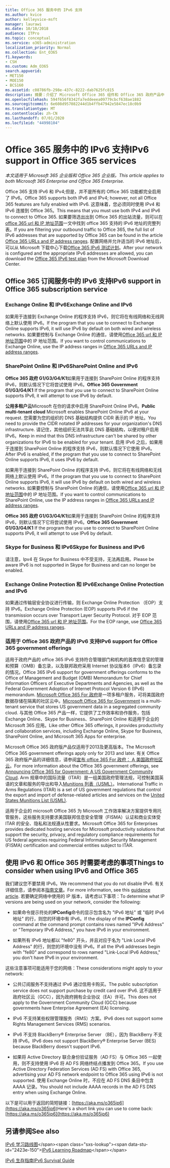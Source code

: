 ```yaml
---
title: Office 365 服务中的 IPv6 支持
ms.author: kvice
author: kelleyvice-msft
manager: laurawi
ms.date: 10/10/2018
audience: ITPro
ms.topic: conceptual
ms.service: o365-administration
localization_priority: Normal
ms.collection: Ent_O365
f1.keywords:
- CSH
ms.custom: Adm_O365
search.appverid:
- MET150
- MOE150
- BCS160
ms.assetid: c08786fb-298e-437c-8222-dab7625fc815
description: 摘要：介绍了 Microsoft Office 365 组件和 Office 365 政府产品中的 IPv6 支持。
ms.openlocfilehash: 594f656f8342fa7eddeeea09779cbcf638ae1882
ms.sourcegitcommit: 6e608d957082244d1b4ffb47942e5847ec18c0b9
ms.translationtype: MT
ms.contentlocale: zh-CN
ms.lasthandoff: 07/01/2020
ms.locfileid: "44998104"
---
```

# <a name="ipv6-support-in-office-365-services"></a><span data-ttu-id="2423e-103">Office 365 服务中的 IPv6 支持</span><span class="sxs-lookup"><span data-stu-id="2423e-103">IPv6 support in Office 365 services</span></span>

<span data-ttu-id="2423e-104">*本文适用于 Microsoft 365 企业版和 Office 365 企业版。*</span><span class="sxs-lookup"><span data-stu-id="2423e-104">*This article applies to both Microsoft 365 Enterprise and Office 365 Enterprise.*</span></span>

<span data-ttu-id="2423e-105">Office 365 支持 IPv6 和 IPv4;但是，并不是所有的 Office 365 功能都完全启用了 IPv6。</span><span class="sxs-lookup"><span data-stu-id="2423e-105">Office 365 supports both IPv6 and IPv4; however, not all Office 365 features are fully enabled with IPv6.</span></span> <span data-ttu-id="2423e-106">这意味着，您必须同时使用 IPv4 和 IPv6 连接到 Office 365。</span><span class="sxs-lookup"><span data-stu-id="2423e-106">This means that you must use both IPv4 and IPv6 to connect to Office 365.</span></span> <span data-ttu-id="2423e-107">如果要筛选出出到 Office 365 的出站流量，则可以在[office 365 url 和 IP 地址范围](urls-and-ip-address-ranges.md)一文中找到 office 365 支持的 IPv6 地址的完整列表。</span><span class="sxs-lookup"><span data-stu-id="2423e-107">If you are filtering your outbound traffic to Office 365, the full list of IPv6 addresses that are supported by Office 365 can be found in the article [Office 365 URLs and IP address ranges](urls-and-ip-address-ranges.md).</span></span> <span data-ttu-id="2423e-108">配置网络并允许适当的 IPv6 地址后，可以从 Microsoft 下载中心下载[Office 365 IPv6 测试计划](https://go.microsoft.com/fwlink/?LinkId=293447)。</span><span class="sxs-lookup"><span data-stu-id="2423e-108">After your network is configured and the appropriate IPv6 addresses are allowed, you can download the [Office 365 IPv6 test plan](https://go.microsoft.com/fwlink/?LinkId=293447) from the Microsoft Download Center.</span></span>
  
## <a name="ipv6-support-in-office-365-subscription-service"></a><span data-ttu-id="2423e-109">Office 365 订阅服务中的 IPv6 支持</span><span class="sxs-lookup"><span data-stu-id="2423e-109">IPv6 support in Office 365 subscription service</span></span>

### <a name="exchange-online-and-ipv6"></a><span data-ttu-id="2423e-110">Exchange Online 和 IPv6</span><span class="sxs-lookup"><span data-stu-id="2423e-110">Exchange Online and IPv6</span></span>

<span data-ttu-id="2423e-111">如果用于连接到 Exchange Online 的程序支持 IPv6，则它将在有线网络和无线网络上默认使用 IPv6。</span><span class="sxs-lookup"><span data-stu-id="2423e-111">If the program that you use to connect to Exchange Online supports IPv6, it will use IPv6 by default on both wired and wireless networks.</span></span> <span data-ttu-id="2423e-112">如果要控制与 Exchange Online 的通信，请使用[Office 365 url 和 IP 地址范围](urls-and-ip-address-ranges.md)中的 IP 地址范围。</span><span class="sxs-lookup"><span data-stu-id="2423e-112">If you want to control communications to Exchange Online, use the IP address ranges in [Office 365 URLs and IP address ranges](urls-and-ip-address-ranges.md).</span></span>
  
### <a name="sharepoint-online-and-ipv6"></a><span data-ttu-id="2423e-113">SharePoint Online 和 IPv6</span><span class="sxs-lookup"><span data-stu-id="2423e-113">SharePoint Online and IPv6</span></span>

 <span data-ttu-id="2423e-114">**Office 365 政府 G1/G3/G4/K1**如果用于连接到 SharePoint Online 的程序支持 IPv6，则默认情况下它将尝试使用 IPv6。</span><span class="sxs-lookup"><span data-stu-id="2423e-114">**Office 365 Government G1/G3/G4/K1** If the program that you use to connect to SharePoint Online supports IPv6, it will attempt to use IPv6 by default.</span></span>
  
 <span data-ttu-id="2423e-115">**公用多租户云**Microsoft 在你的请求中启用 SharePoint Online IPv6。</span><span class="sxs-lookup"><span data-stu-id="2423e-115">**Public multi-tenant cloud** Microsoft enables SharePoint Online IPv6 at your request.</span></span> <span data-ttu-id="2423e-116">您需要为您的组织的 DNS 基础结构提供 CIDR 表示的 IP 地址。</span><span class="sxs-lookup"><span data-stu-id="2423e-116">You need to provide the CIDR notated IP addresses for your organization's DNS infrastructure.</span></span> <span data-ttu-id="2423e-117">请记住，其他组织无法共享此 DNS 基础结构，以便对租户启用 IPv6。</span><span class="sxs-lookup"><span data-stu-id="2423e-117">Keep in mind that this DNS infrastructure can't be shared by other organizations for IPv6 to be enabled for your tenant.</span></span> <span data-ttu-id="2423e-118">启用 IPv6 之后，如果用于连接到 SharePoint Online 的程序支持 IPv6，则默认情况下它使用 IPv6。</span><span class="sxs-lookup"><span data-stu-id="2423e-118">After IPv6 is enabled, if the program that you use to connect to SharePoint Online supports IPv6, it uses IPv6 by default.</span></span>
  
<span data-ttu-id="2423e-119">如果用于连接到 SharePoint Online 的程序支持 IPv6，则它将在有线网络和无线网络上默认使用 IPv6。</span><span class="sxs-lookup"><span data-stu-id="2423e-119">If the program that you use to connect to SharePoint Online supports IPv6, it will use IPv6 by default on both wired and wireless networks.</span></span> <span data-ttu-id="2423e-120">如果要控制与 SharePoint Online 的通信，请使用[Office 365 url 和 IP 地址范围](urls-and-ip-address-ranges.md)中的 IP 地址范围。</span><span class="sxs-lookup"><span data-stu-id="2423e-120">If you want to control communications to SharePoint Online, use the IP address ranges in [Office 365 URLs and IP address ranges](urls-and-ip-address-ranges.md).</span></span>
  
 <span data-ttu-id="2423e-121">**Office 365 政府 G1/G3/G4/K1**如果用于连接到 SharePoint Online 的程序支持 IPv6，则默认情况下它将尝试使用 IPv6。</span><span class="sxs-lookup"><span data-stu-id="2423e-121">**Office 365 Government G1/G3/G4/K1** If the program that you use to connect to SharePoint Online supports IPv6, it will attempt to use IPv6 by default.</span></span>
  
### <a name="skype-for-business-and-ipv6"></a><span data-ttu-id="2423e-122">Skype for Business 和 IPv6</span><span class="sxs-lookup"><span data-stu-id="2423e-122">Skype for Business and IPv6</span></span>

<span data-ttu-id="2423e-123">请注意，Ipv4 在 Skype for Business 中不受支持，无法再启用。</span><span class="sxs-lookup"><span data-stu-id="2423e-123">Please be aware IPv6 is not supported in Skype for Business and can no longer be enabled.</span></span>
  
### <a name="exchange-online-protection-and-ipv6"></a><span data-ttu-id="2423e-124">Exchange Online Protection 和 IPv6</span><span class="sxs-lookup"><span data-stu-id="2423e-124">Exchange Online Protection and IPv6</span></span>

<span data-ttu-id="2423e-125">如果通过传输层安全协议进行传输，则 Exchange Online Protection （EOP）支持 IPv6。</span><span class="sxs-lookup"><span data-stu-id="2423e-125">Exchange Online Protection (EOP) supports IPv6 if the transmission occurs over Transport Layer Security Protocol.</span></span> <span data-ttu-id="2423e-126">对于 EOP 范围，请使用[Office 365 url 和 IP 地址范围](urls-and-ip-address-ranges.md)。</span><span class="sxs-lookup"><span data-stu-id="2423e-126">For the EOP range, use [Office 365 URLs and IP address ranges](urls-and-ip-address-ranges.md).</span></span>
  
### <a name="ipv6-support-for-office-365-government-offerings"></a><span data-ttu-id="2423e-127">适用于 Office 365 政府产品的 IPv6 支持</span><span class="sxs-lookup"><span data-stu-id="2423e-127">IPv6 support for Office 365 government offerings</span></span>

<span data-ttu-id="2423e-128">适用于政府产品的 office 365 IPv6 支持符合管理部门和机构的首席信息官的管理和预算（OMB）备忘录，以及联邦政府采用 Internet 协议版本6（IPv6）备忘录的情况。</span><span class="sxs-lookup"><span data-stu-id="2423e-128">Office 365 IPv6 support for government offerings conforms to the Office of Management and Budget (OMB) Memorandum for Chief Information Officers of Executive Departments and Agencies, as well as the Federal Government Adoption of Internet Protocol Version 6 (IPv6) memorandum.</span></span> <span data-ttu-id="2423e-129">[Microsoft Office 365 For 政府](https://go.microsoft.com/fwlink/p/?LinkId=325414)是一项多租户服务，可将美国政府数据存储在隔离的社区云中。</span><span class="sxs-lookup"><span data-stu-id="2423e-129">[Microsoft Office 365 for Government](https://go.microsoft.com/fwlink/p/?LinkId=325414) is a multi-tenant service that stores US government data in a segregated community cloud.</span></span> <span data-ttu-id="2423e-130">与其他 Office 365 产品一样，它提供了工作效率和协作服务，包括 Exchange Online、Skype for Business、SharePoint Online 和适用于企业的 Microsoft 365 应用。</span><span class="sxs-lookup"><span data-stu-id="2423e-130">Like other Office 365 offerings, it provides productivity and collaboration services, including Exchange Online, Skype for Business, SharePoint Online, and Microsoft 365 Apps for enterprise.</span></span> 

<span data-ttu-id="2423e-131">Microsoft Office 365 政府版产品仅适用于2013及更高版本。</span><span class="sxs-lookup"><span data-stu-id="2423e-131">The Microsoft Office 365 government offerings apply only for 2013 and later.</span></span> <span data-ttu-id="2423e-132">有关 Office 365 政府版产品的详细信息，请参阅[宣布 office 365 For 政府： A 美国政府社区云](https://go.microsoft.com/fwlink/p/?LinkId=325414)。</span><span class="sxs-lookup"><span data-stu-id="2423e-132">For more information about the Office 365 government offerings, see [Announcing Office 365 for Government: A US Government Community Cloud](https://go.microsoft.com/fwlink/p/?LinkId=325414).</span></span> <span data-ttu-id="2423e-133">Arm 规章中的国际流量（ITAR）是一组美国政府管理法规，可控制美国英语的文章和服务的导出和导入[Munitions 列表（USML）](https://go.microsoft.com/fwlink/p/?LinkId=325415)。</span><span class="sxs-lookup"><span data-stu-id="2423e-133">International Traffic in Arms Regulations (ITAR) is a set of US government regulations that control the export and import of defense-related articles and services on the [United States Munitions List (USML)](https://go.microsoft.com/fwlink/p/?LinkId=325415).</span></span> 

<span data-ttu-id="2423e-134">适用于企业的 microsoft Office 365 为 Microsoft 工作效率解决方案提供专用托管服务，这些服务支持要求美国联邦信息安全管理（FISMA）认证和商业实体受 ITAR 的安全、隐私和法规遵从性要求。</span><span class="sxs-lookup"><span data-stu-id="2423e-134">Microsoft Office 365 for Enterprises provides dedicated hosting services for Microsoft productivity solutions that support the security, privacy, and regulatory compliance requirements for US federal agencies requiring Federal Information Security Management (FISMA) certification and commercial entities subject to ITAR.</span></span>
  
## <a name="things-to-consider-when-using-ipv6-and-office-365"></a><span data-ttu-id="2423e-135">使用 IPv6 和 Office 365 时需要考虑的事项</span><span class="sxs-lookup"><span data-stu-id="2423e-135">Things to consider when using IPv6 and Office 365</span></span>

<span data-ttu-id="2423e-136">我们建议您不要禁用 IPv6。</span><span class="sxs-lookup"><span data-stu-id="2423e-136">We recommend that you do not disable IPv6.</span></span> <span data-ttu-id="2423e-137">有关详细信息，请参阅本[指南文章](https://support.microsoft.com/help/929852/guidance-for-configuring-ipv6-in-windows-for-advanced-users)。</span><span class="sxs-lookup"><span data-stu-id="2423e-137">For more information, see this [guidance article](https://support.microsoft.com/help/929852/guidance-for-configuring-ipv6-in-windows-for-advanced-users).</span></span> <span data-ttu-id="2423e-138">若要确定网络中使用的 IP 版本，请考虑以下事项：</span><span class="sxs-lookup"><span data-stu-id="2423e-138">To determine what IP versions are being used on your network, consider the following:</span></span>
  
- <span data-ttu-id="2423e-139">如果命令提示符处的**IPConfig**命令的显示包含名为 "IPv6 地址" 或 "临时 IPv6 地址" 的行，则您的环境中有 IPv6。</span><span class="sxs-lookup"><span data-stu-id="2423e-139">If the display of the **IPConfig** command at the command prompt contains rows named "IPv6 Address" or "Temporary IPv6 Address," you have IPv6 in your environment.</span></span>

- <span data-ttu-id="2423e-140">如果所有 IPv6 地址都以 "fe80" 开头，并且对应于名为 "Link Local IPv6 Address" 的行，则您的环境中没有 IPv6。</span><span class="sxs-lookup"><span data-stu-id="2423e-140">If all the IPv6 addresses begin with "fe80" and correspond to rows named "Link-Local IPv6 Address," you don't have IPv6 in your environment.</span></span>

<span data-ttu-id="2423e-141">这些注意事项可能适用于您的网络：</span><span class="sxs-lookup"><span data-stu-id="2423e-141">These considerations might apply to your network:</span></span>
  
- <span data-ttu-id="2423e-142">公共订阅服务不支持通过 IPv6 通过信用卡购买。</span><span class="sxs-lookup"><span data-stu-id="2423e-142">The public subscription service does not support purchase by credit card over IPv6.</span></span> <span data-ttu-id="2423e-143">这不适用于政府社区云（GCC），因为政府拥有企业协议（EA）许可。</span><span class="sxs-lookup"><span data-stu-id="2423e-143">This does not apply to the Government Community Cloud (GCC) because governments have Enterprise Agreement (EA) licensing.</span></span>

- <span data-ttu-id="2423e-144">IPv6 不支持某些权限管理服务（RMS）方案。</span><span class="sxs-lookup"><span data-stu-id="2423e-144">IPv6 does not support some Rights Management Services (RMS) scenarios.</span></span>

- <span data-ttu-id="2423e-145">IPv6 不支持 BlackBerry® Enterprise Server （BE），因为 BlackBerry 不支持 IPv6。</span><span class="sxs-lookup"><span data-stu-id="2423e-145">IPv6 does not support BlackBerry® Enterprise Server (BES) because BlackBerry doesn't support IPv6.</span></span>

- <span data-ttu-id="2423e-146">如果将 Active Directory 联合身份验证服务（AD FS）与 Office 365 一起使用，则不支持使用 IPv6 将 AD FS 网络终结点播发到 Office 365。</span><span class="sxs-lookup"><span data-stu-id="2423e-146">If you use Active Directory Federation Services (AD FS) with Office 365, advertising your AD FS network endpoint to Office 365 using IPv6 is not supported.</span></span> <span data-ttu-id="2423e-147">使用 Exchange Online 时，不应在 AD FS DNS 条目中包含 AAAA 记录。</span><span class="sxs-lookup"><span data-stu-id="2423e-147">You should not include AAAA records in the AD FS DNS entry when using Exchange Online.</span></span> 

<span data-ttu-id="2423e-148">以下是可以用于返回的简短链接：[https://aka.ms/o365ip6](https://aka.ms/o365ip6)</span><span class="sxs-lookup"><span data-stu-id="2423e-148">Here's a short link you can use to come back: [https://aka.ms/o365ip6](https://aka.ms/o365ip6)</span></span>
  
## <a name="see-also"></a><span data-ttu-id="2423e-149">另请参阅</span><span class="sxs-lookup"><span data-stu-id="2423e-149">See also</span></span>

<span data-ttu-id="2423e-150">[IPv6 学习路线图](https://docs.microsoft.com/previous-versions/windows/it-pro/windows-server-2008-R2-and-2008/gg250710(v%3dws.10))</span><span class="sxs-lookup"><span data-stu-id="2423e-150">[IPv6 Learning Roadmap](https://docs.microsoft.com/previous-versions/windows/it-pro/windows-server-2008-R2-and-2008/gg250710(v%3dws.10))</span></span>
  
[<span data-ttu-id="2423e-151">IPv6 生存指南</span><span class="sxs-lookup"><span data-stu-id="2423e-151">IPv6 Survival Guide</span></span>](https://social.technet.microsoft.com/wiki/contents/articles/1728.ipv6-survival-guide.aspx)
